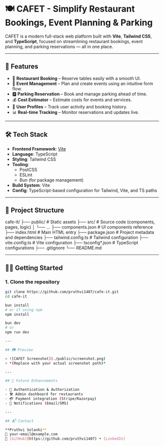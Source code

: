 # 🍽️ CAFET - Simplify Restaurant Bookings, Event Planning & Parking

CAFET is a modern full-stack web platform built with **Vite**, **Tailwind CSS**, and **TypeScript**, focused on streamlining restaurant bookings, event planning, and parking reservations — all in one place.

---

## 🚀 Features

- 🏨 **Restaurant Booking** – Reserve tables easily with a smooth UI.
- 🎉 **Event Management** – Plan and create events using an intuitive form flow.
- 🅿️ **Parking Reservation** – Book and manage parking ahead of time.
- 💰 **Cost Estimator** – Estimate costs for events and services.
- 👤 **User Profiles** – Track user activity and booking history.
- 📊 **Real-time Tracking** – Monitor reservations and updates live.

---

## 🛠 Tech Stack

- **Frontend Framework**: [Vite](https://vitejs.dev/)
- **Language**: TypeScript
- **Styling**: Tailwind CSS
- **Tooling**:
  - PostCSS
  - ESLint
  - Bun (for package management)
- **Build System**: Vite
- **Config**: TypeScript-based configuration for Tailwind, Vite, and TS paths

---

## 📁 Project Structure

cafe-it/
├── public/ # Static assets
├── src/ # Source code (components, pages, logic)
│ └── ...
├── components.json # UI components reference
├── index.html # Main HTML entry
├── package.json # Project metadata and dependencies
├── tailwind.config.ts # Tailwind configuration
├── vite.config.ts # Vite configuration
├── tsconfig*.json # TypeScript configurations
├── .gitignore
└── README.md


---

## 🧑‍💻 Getting Started

### 1. Clone the repository

```bash
git clone https://github.com/pruthvi1407/cafe-it.git
cd cafe-it

bun install
# or if using npm
npm install

bun dev
# or
npm run dev

---

## 📷 Preview

> ![CAFET Screenshot](./public/screenshot.png)  
> *(Replace with your actual screenshot path)*

---

## 📌 Future Enhancements

- 🔐 Authentication & Authorization  
- 🛠️ Admin dashboard for restaurants  
- 💳 Payment integration (Stripe/Razorpay)  
- 🔔 Notifications (Email/SMS)

---

## 📬 Contact

**Pruthvi Solanki**  
📧 your-email@example.com  
🔗 [GitHub](https://github.com/pruthvi1407) • [LinkedIn]

